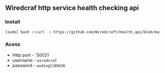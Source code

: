 ## Wiredcraf http service health checking api

### Install
```bash
[sudo] bash <(curl -s https://github.com/Wiredcraft/health_api/blob/master/install.sh)
```

### Acess
* Http port - `50021
* username - `wiredcraf`
* password - `wuding1189426`
